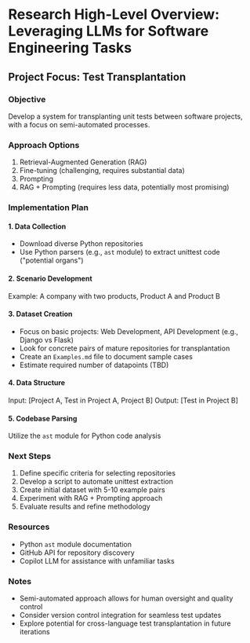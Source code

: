 # Research High-Level Overview: Leveraging LLMs for Software Engineering Tasks

## Project Focus: Test Transplantation

### Objective
Develop a system for transplanting unit tests between software projects, with a focus on semi-automated processes.

### Approach Options
1. Retrieval-Augmented Generation (RAG)
2. Fine-tuning (challenging, requires substantial data)
3. Prompting
4. RAG + Prompting (requires less data, potentially most promising)

### Implementation Plan

#### 1. Data Collection
- Download diverse Python repositories
- Use Python parsers (e.g., `ast` module) to extract unittest code ("potential organs")

#### 2. Scenario Development
Example: A company with two products, Product A and Product B

#### 3. Dataset Creation
- Focus on basic projects: Web Development, API Development (e.g., Django vs Flask)
- Look for concrete pairs of mature repositories for transplantation
- Create an `Examples.md` file to document sample cases
- Estimate required number of datapoints (TBD)

#### 4. Data Structure
Input: [Project A, Test in Project A, Project B]
Output: [Test in Project B]

#### 5. Codebase Parsing
Utilize the `ast` module for Python code analysis

### Next Steps
1. Define specific criteria for selecting repositories
2. Develop a script to automate unittest extraction
3. Create initial dataset with 5-10 example pairs
4. Experiment with RAG + Prompting approach
5. Evaluate results and refine methodology

### Resources
- Python `ast` module documentation
- GitHub API for repository discovery
- Copilot LLM for assistance with unfamiliar tasks

### Notes
- Semi-automated approach allows for human oversight and quality control
- Consider version control integration for seamless test updates
- Explore potential for cross-language test transplantation in future iterations
